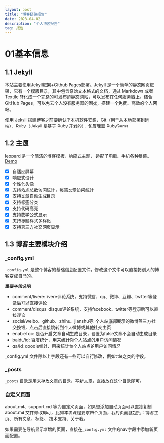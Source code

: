 ```yaml
---
layout: post
title: "博客搭建报告"
date: 2023-04-02 
description: "个人博客报告"
tag: 报告
---   
```


# 01基本信息  

## 1.1 Jekyll  

本站主要使用Jekyll框架+Github Pages部署。Jekyll 是一个简单的静态网页框架，它有一个模版目录，其中包含原始文本格式的文档，通过 Markdown 或者 Textile 转化成一个完整的可发布的静态网站，可以发布在任何服务器上。结合GitHub Pages，可以免去个人没有服务器的困扰，搭建一个免费、高效的个人网站。 

使用 Jekyll 搭建博客之前要确认下本机软件安装，Git（用于从本地部署到远端）、Ruby（Jekyll 是基于 Ruby 开发的）、包管理器 RubyGems

## 1.2 主题

leopard 是一个简洁的博客模板，响应式主题， 适配了电脑、手机各种屏幕。
[Demo](http://leopardpan.github.io/)

- [x] 自适应屏幕
- [x] 响应式设计
- [x] 个性化头像
- [x] 支持站点总数访问统计，每篇文章访问统计
- [x] 支持文章自动生成目录
- [x] 支持标签分类
- [x] 支持代码高亮
- [x] 支持数学公式显示
- [x] 支持标题样式多样化
- [x] 支持第三方社交网页显示

## 1.3 博客主要模块介绍
### _config.yml 

`_config.yml` 是整个博客的基础信息配置文件，修改这个文件可以直接把别人的博客变成自己的。 

**重要字段说明** 
* comment/livere: livere评论系统，支持微信、qq、微博、豆瓣、twitter等登录后可以直接评论
* comment/disqus: disqus评论系统，支持facebook、twitter等登录后可以直接评论
* social/weibo、github、zhihu、jianshu等: 个人站底部展示的微博等三方社交按钮，点击后直接跳转到个人微博或其他社交主页
* enableToc: 是否开启文章自动生成目录，设置为false文章不会自动生成目录
* baidu/id: 百度统计，用来统计你个人站点的用户访问情况
* ga/id: google统计，用来统计你个人站点的用户访问情况

_config.yml 文件除以上字段还有一些可以自行修改，例如title之类的字段。

### _posts

`_posts` 目录是用来存放文章的目录，写新文章，直接放在这个目录即可。


### 自定义页面

about.md、support.md 等为自定义页面，如果想添加自动页面可以直接复制about.md 文件修改即可，比如本次课程要求四个页面，我的页面就包括：博客主页、所有文章、标签、
技术支持、关于我。

如果需要在导航显示新增的页面，直接在`_config.yml` 文件的nav字段中添加新页面配置。


